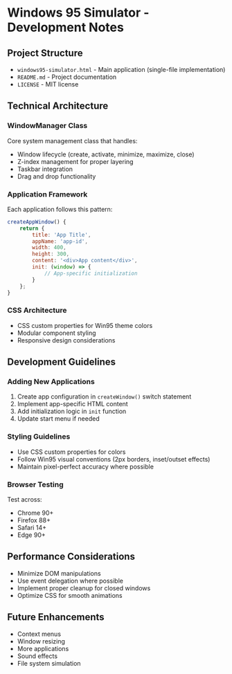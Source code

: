 # Windows 95 Simulator - Development Notes

## Project Structure
- `windows95-simulator.html` - Main application (single-file implementation)
- `README.md` - Project documentation
- `LICENSE` - MIT license

## Technical Architecture

### WindowManager Class
Core system management class that handles:
- Window lifecycle (create, activate, minimize, maximize, close)
- Z-index management for proper layering
- Taskbar integration
- Drag and drop functionality

### Application Framework
Each application follows this pattern:
```javascript
createAppWindow() {
    return {
        title: 'App Title',
        appName: 'app-id', 
        width: 400,
        height: 300,
        content: '<div>App content</div>',
        init: (window) => {
            // App-specific initialization
        }
    };
}
```

### CSS Architecture
- CSS custom properties for Win95 theme colors
- Modular component styling
- Responsive design considerations

## Development Guidelines

### Adding New Applications
1. Create app configuration in `createWindow()` switch statement
2. Implement app-specific HTML content
3. Add initialization logic in `init` function
4. Update start menu if needed

### Styling Guidelines
- Use CSS custom properties for colors
- Follow Win95 visual conventions (2px borders, inset/outset effects)
- Maintain pixel-perfect accuracy where possible

### Browser Testing
Test across:
- Chrome 90+
- Firefox 88+
- Safari 14+
- Edge 90+

## Performance Considerations
- Minimize DOM manipulations
- Use event delegation where possible
- Implement proper cleanup for closed windows
- Optimize CSS for smooth animations

## Future Enhancements
- Context menus
- Window resizing
- More applications
- Sound effects
- File system simulation